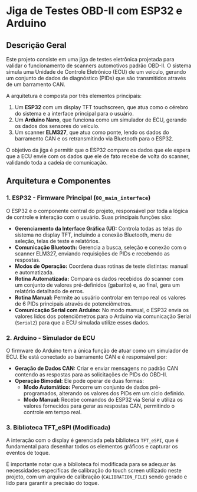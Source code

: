 # Jiga de Testes OBD-II com ESP32 e Arduino

## Descrição Geral

Este projeto consiste em uma jiga de testes eletrônica projetada para validar o funcionamento de scanners automotivos padrão OBD-II. O sistema simula uma Unidade de Controle Eletrônico (ECU) de um veículo, gerando um conjunto de dados de diagnóstico (PIDs) que são transmitidos através de um barramento CAN.

A arquitetura é composta por três elementos principais:
1.  Um **ESP32** com um display TFT touchscreen, que atua como o cérebro do sistema e a interface principal para o usuário.
2.  Um **Arduino Nano**, que funciona como um simulador de ECU, gerando os dados dos sensores do veículo.
3.  Um scanner **ELM327**, que atua como ponte, lendo os dados do barramento CAN e os retransmitindo via Bluetooth para o ESP32.

O objetivo da jiga é permitir que o ESP32 compare os dados que ele espera que a ECU envie com os dados que ele de fato recebe de volta do scanner, validando toda a cadeia de comunicação.

## Arquitetura e Componentes

### 1. ESP32 - Firmware Principal (`00_main_interface`)

O ESP32 é o componente central do projeto, responsável por toda a lógica de controle e interação com o usuário. Suas principais funções são:

* **Gerenciamento da Interface Gráfica (UI):** Controla todas as telas do sistema no display TFT, incluindo a conexão Bluetooth, menu de seleção, telas de teste e relatórios.
* **Comunicação Bluetooth:** Gerencia a busca, seleção e conexão com o scanner ELM327, enviando requisições de PIDs e recebendo as respostas.
* **Modos de Operação:** Coordena duas rotinas de teste distintas: manual e automatizada.
* **Rotina Automatizada:** Compara os dados recebidos do scanner com um conjunto de valores pré-definidos (gabarito) e, ao final, gera um relatório detalhado de erros.
* **Rotina Manual:** Permite ao usuário controlar em tempo real os valores de 6 PIDs principais através de potenciômetros.
* **Comunicação Serial com Arduino:** No modo manual, o ESP32 envia os valores lidos dos potenciômetros para o Arduino via comunicação Serial (`Serial2`) para que a ECU simulada utilize esses dados.

### 2. Arduino - Simulador de ECU

O firmware do Arduino tem a única função de atuar como um simulador de ECU. Ele está conectado ao barramento CAN e é responsável por:

* **Geração de Dados CAN:** Criar e enviar mensagens no padrão CAN contendo as respostas para as solicitações de PIDs do OBD-II.
* **Operação Bimodal:** Ele pode operar de duas formas:
    * **Modo Automático:** Percorre um conjunto de dados pré-programados, alterando os valores dos PIDs em um ciclo definido.
    * **Modo Manual:** Recebe comandos do ESP32 via Serial e utiliza os valores fornecidos para gerar as respostas CAN, permitindo o controle em tempo real.

### 3. Biblioteca TFT_eSPI (Modificada)

A interação com o display é gerenciada pela biblioteca `TFT_eSPI`, que é fundamental para desenhar todos os elementos gráficos e capturar os eventos de toque.

É importante notar que a biblioteca foi modificada para se adequar às necessidades específicas de calibração do touch screen utilizado neste projeto, com um arquivo de calibração (`CALIBRATION_FILE`) sendo gerado e lido para garantir a precisão do toque.
